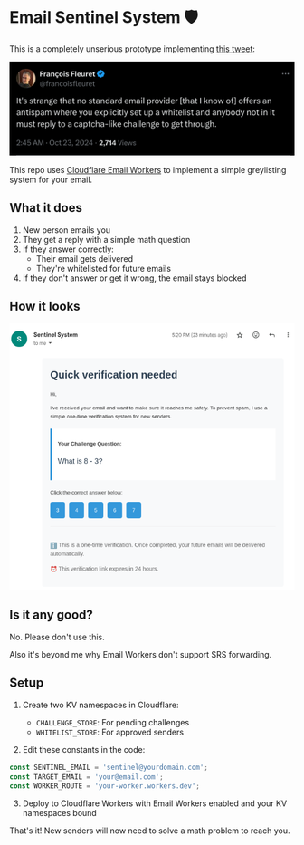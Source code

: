 # Email Sentinel System 🛡️

This is a completely unserious prototype implementing [this tweet](https://x.com/francoisfleuret/status/1848964006632980733):

![Don't ask me why](<img/tweet.png>)

This repo uses [Cloudflare Email Workers](https://developers.cloudflare.com/email-routing/email-workers/) to implement a simple greylisting system for your email.

## What it does

1. New person emails you
2. They get a reply with a simple math question
3. If they answer correctly:
   - Their email gets delivered
   - They're whitelisted for future emails
4. If they don't answer or get it wrong, the email stays blocked

## How it looks
<img src="img/verification_email.png" width="700">

## Is it any good?

No. Please don't use this.

Also it's beyond me why Email Workers don't support SRS forwarding.

## Setup

1. Create two KV namespaces in Cloudflare:
   - `CHALLENGE_STORE`: For pending challenges
   - `WHITELIST_STORE`: For approved senders

2. Edit these constants in the code:
```typescript
const SENTINEL_EMAIL = 'sentinel@yourdomain.com';
const TARGET_EMAIL = 'your@email.com';
const WORKER_ROUTE = 'your-worker.workers.dev';
```

3. Deploy to Cloudflare Workers with Email Workers enabled and your KV namespaces bound

That's it! New senders will now need to solve a math problem to reach you.
